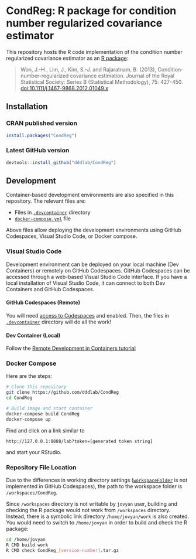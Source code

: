 # CondReg: R package for condition number regularized covariance estimator

This repository hosts the R code implementation of the condition number regularized covariance estimator as an [R package](https://cran.r-project.org/package=CondReg): 

> Won, J.-H., Lim, J., Kim, S.-J. and Rajaratnam, B. (2013), Condition-number-regularized covariance estimation. Journal of the Royal Statistical Society: Series B (Statistical Methodology), 75: 427-450. [doi:10.1111/j.1467-9868.2012.01049.x](https://doi.org/10.1111/j.1467-9868.2012.01049.x)

## Installation

### CRAN published version

```R
install.packages("CondReg")
```

### Latest GitHub version

```R
devtools::install_github("dddlab/CondReg")
```

## Development

Container-based development environments are also specified in this repository. The relevant files are:
* Files in [`.devcontainer`](.devcontainer) directory
* [`docker-compose.yml`](docker-compose.yml) file

Above files allow deploying the development environments using GitHub Codespaces, Visual Studio Code, or Docker compose.

### Visual Studio Code

Development environment can be deployed on your local machine (Dev Containers) or remotely on GitHub Codespaces. GitHub Codespaces can be accessed through a web-based Visual Studio Code interface. If you have a local installation of Visual Studio Code, it can connect to both Dev Containers and GitHub Codespaces. 

#### GitHub Codespaces (Remote)

You will need [access to Codespaces](https://docs.github.com/en/codespaces/developing-in-codespaces/creating-a-codespace#access-to-codespaces) and enabled. Then, the files in [`.devcontainer`](.devcontainer) directory will do all the work!

#### Dev Container (Local)

Follow the [Remote Development in Containers tutorial](https://code.visualstudio.com/docs/remote/containers-tutorial)

### Docker Compose

Here are the steps:

```bash
# Clone this repository
git clone https://github.com/dddlab/CondReg
cd CondReg

# Build image and start container
docker-compose build CondReg
docker-compose up
```
Find and click on a link similar to 
```
http://127.0.0.1:8888/lab?token=[generated token string]
```
and start your RStudio.

### Repository File Location
Due to the differences in working directory settings ([`workspaceFolder`](https://code.visualstudio.com/docs/remote/devcontainerjson-reference#_image-or-dockerfile-specific-properties) is not implemented in GitHub Codespaces), the path to the workspace folder is `/workspaces/CondReg`. 

Since `/workspaces` directory is not writable by `jovyan` user, building and checking the R package would not work from `/workspaces` directory. Instead, there is a symbolic link directory `/home/jovyan/work` is also created. You would need to switch to `/home/jovyan` in order to build and check the R package:
```bash
cd /home/jovyan
R CMD build work
R CMD check CondReg_[version-number].tar.gz
```
